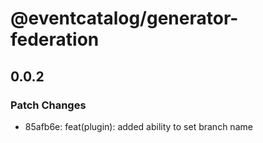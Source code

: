 # @eventcatalog/generator-federation

## 0.0.2

### Patch Changes

- 85afb6e: feat(plugin): added ability to set branch name
